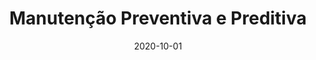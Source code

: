 ---
layout: inner
position: left
title: 'Manutenção Preventiva e Preditiva'
date: 2020-10-01
categories: development IoT engineering
tags: IoT Predictive Maintenance
featured_image: '/img/projects/preventive-maintenance-1130x864-2x.png'
project_link: 'https://github.com/Marcos-Santoss/Preventiva-Preditiva'
button_text: 'Learn more about Preventive Maintenance'
button_icon: 'wrench'
lead_text: 'Developing a smart maintenance solution using IoT technologies for predictive and preventive maintenance in industrial settings.'
---